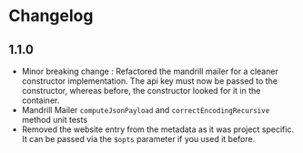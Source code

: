 # Changelog

## 1.1.0

- Minor breaking change : Refactored the mandrill mailer for a cleaner constructor implementation. The api key must now be passed to the constructor, whereas before, the constructor looked for it in the container.
- Mandrill Mailer `computeJsonPayload` and `correctEncodingRecursive` method unit tests
- Removed the website entry from the metadata as it was project specific. It can be passed via the `$opts` parameter if you used it before.
